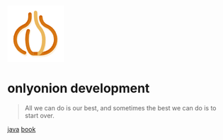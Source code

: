 ![logo](00-base/assets/onion128.png)

# onlyonion development

> All we can do is our best, and sometimes the best we can do is to start over.

[java](10-java/) 
[book](99-book/notes/)

<!-- 
[framework](20-framework/) 
[architecture](40-architecture/)
 -->